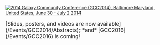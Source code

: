 <div class='center'><a href='/Events/GCC2014/'><img src='/Images/Logos/GCC2014LogoWide600.png' alt='2014 Galaxy Community Conference (GCC2014), Baltimore Maryland, United States, June 30 - July 2 2014'  /></a>
<br /><br />
<span style="font-size: larger;"> [Slides, posters, and videos are now available](/Events/GCC2014/Abstracts);  *and* [GCC2016](/Events/GCC2016) is coming! </span>
<br /><br />
